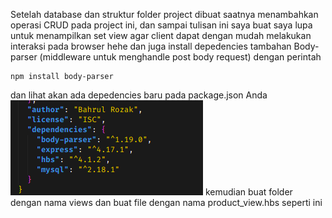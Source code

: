 Setelah database dan struktur folder project dibuat saatnya menambahkan operasi CRUD pada project ini, dan sampai tulisan ini saya buat saya lupa untuk menampilkan set view agar client dapat dengan mudah melakukan interaksi pada browser hehe dan juga install depedencies tambahan Body-parser (middleware untuk menghandle post body request) dengan perintah
```
npm install body-parser
```
dan lihat akan ada depedencies baru pada package.json Anda
![](https://github.com/Bahrul-Rozak/Belajar-Node-JS/blob/main/08_CRUD_Operation/image/depedencies.png)
kemudian buat folder dengan nama views dan buat file dengan nama product_view.hbs seperti ini 

